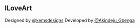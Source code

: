 ## ILoveArt

Designed by [@kemsdesigns](https://twitter.com/kemsdesigns)
Developed by [@Akindeju_Gbenga](https://twitter.com/Akindeju_Gbenga)
